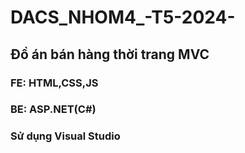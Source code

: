 # DACS_NHOM4_-T5-2024-

## Đồ án bán hàng thời trang MVC

### FE: HTML,CSS,JS
### BE: ASP.NET(C#)
### Sử dụng Visual Studio 